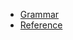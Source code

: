 <!-- This file is generated automatically by infrastructure scripts. Please don't edit by hand. -->

-   [Grammar](./grammar/)
-   [Reference](./reference/)
